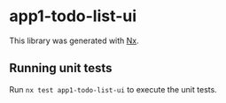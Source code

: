 # app1-todo-list-ui

This library was generated with [Nx](https://nx.dev).

## Running unit tests

Run `nx test app1-todo-list-ui` to execute the unit tests.
